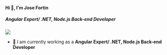 #### Hi 👋, I'm Jose Fortin
##### **Angular Expert/ .NET, Node.js Back-end Developer**

[![](https://visitcount.itsvg.in/api?id=fortinjose916&icon=0&color=9)](https://visitcount.itsvg.in)

- 🔭 I am currently working as a **Angular Expert/ .NET, Node.js Back-end Developer**
